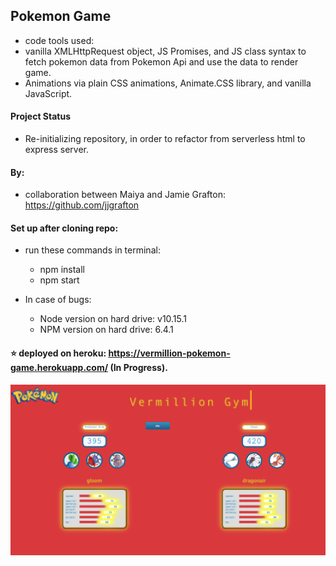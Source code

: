 ## Pokemon Game

- code tools used:
- vanilla XMLHttpRequest object, JS Promises, and JS class syntax to fetch pokemon data from Pokemon Api and use the data to render game.
- Animations via plain CSS animations, Animate.CSS library, and vanilla JavaScript.

#### Project Status

- Re-initializing repository, in order to refactor from serverless html to express server.

#### By:

- collaboration between Maiya and Jamie Grafton: https://github.com/jjgrafton

#### Set up after cloning repo:

- run these commands in terminal:
    - npm install
    - npm start

- In case of bugs:
    - Node version on hard drive: v10.15.1
    - NPM version on hard drive: 6.4.1 

#### ⭐ deployed on heroku: https://vermillion-pokemon-game.herokuapp.com/ (In Progress).

![Pokemon Game](https://github.com/maiya-22/pokemon-game/blob/master/readme_images/pokemin-game.png)